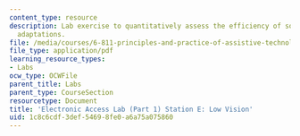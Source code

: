 ```yaml
---
content_type: resource
description: Lab exercise to quantitatively assess the efficiency of some common low-vision
  adaptations.
file: /media/courses/6-811-principles-and-practice-of-assistive-technology-fall-2014/1c8c6cdf3def54698fe0a6a75a075860_MIT6_811F14_LowVision.pdf
file_type: application/pdf
learning_resource_types:
- Labs
ocw_type: OCWFile
parent_title: Labs
parent_type: CourseSection
resourcetype: Document
title: 'Electronic Access Lab (Part 1) Station E: Low Vision'
uid: 1c8c6cdf-3def-5469-8fe0-a6a75a075860
---
```

